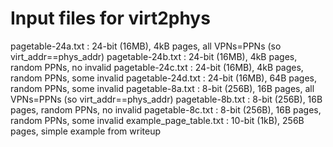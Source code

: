 # Input files for virt2phys

pagetable-24a.txt : 24-bit (16MB), 4kB pages, all VPNs=PPNs (so virt_addr==phys_addr)
pagetable-24b.txt : 24-bit (16MB), 4kB pages, random PPNs, no invalid
pagetable-24c.txt : 24-bit (16MB), 4kB pages, random PPNs, some invalid
pagetable-24d.txt : 24-bit (16MB), 64B pages, random PPNs, some invalid
pagetable-8a.txt  : 8-bit (256B), 16B pages, all VPNs=PPNs (so virt_addr==phys_addr)
pagetable-8b.txt  : 8-bit (256B), 16B pages, random PPNs, no invalid
pagetable-8c.txt  : 8-bit (256B), 16B pages, random PPNs, some invalid
example_page_table.txt : 10-bit (1kB), 256B pages, simple example from writeup
